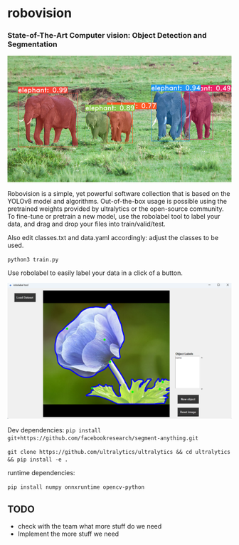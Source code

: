 # robovision
### State-of-The-Art Computer vision: Object Detection and Segmentation
![](assets/example.png)

Robovision is a simple, yet powerful software collection that is based on the YOLOv8 model and algorithms.
Out-of-the-box usage is possible using the pretrained weights provided by ultralytics or the open-source community. 
To fine-tune or pretrain a new model, use the robolabel tool to label your data, and drag and drop your files into train/valid/test.

Also edit classes.txt and data.yaml accordingly: adjust the classes to be used.

`python3 train.py`

Use robolabel to easily label your data in a click of a button. 

![](assets/flower.png)

Dev dependencies:
`pip install git+https://github.com/facebookresearch/segment-anything.git`

`git clone https://github.com/ultralytics/ultralytics && cd ultralytics && pip install -e .`

runtime dependencies:

`pip install numpy onnxruntime opencv-python`


## TODO
* check with the team what more stuff do we need
* Implement the more stuff we need
